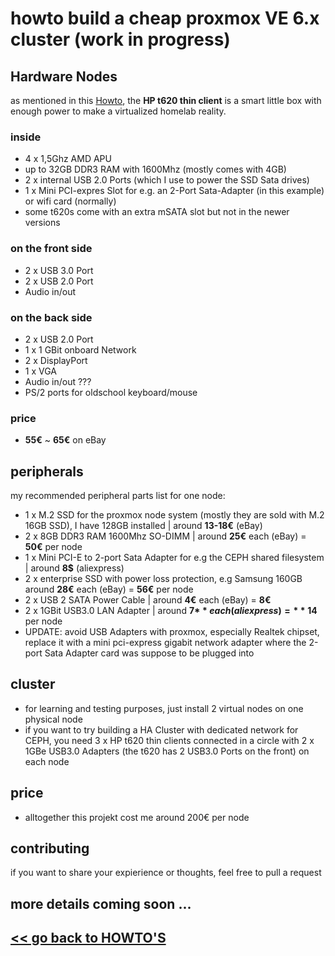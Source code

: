 # howto build a cheap proxmox VE 6.x cluster (work in progress)

## Hardware Nodes
as mentioned in this [Howto](./HP_T620_Bios_update.md), the **HP t620 thin client** is a smart little box with enough power to make a virtualized homelab reality.
### inside
* 4 x 1,5Ghz AMD APU 
* up to 32GB DDR3 RAM with 1600Mhz (mostly comes with 4GB)
* 2 x internal USB 2.0 Ports (which I use to power the SSD Sata drives)
* 1 x Mini PCI-expres Slot for e.g. an 2-Port Sata-Adapter (in this example) or wifi card (normally)
* some t620s come with an extra mSATA slot but not in the newer versions
### on the front side
* 2 x USB 3.0 Port
* 2 x USB 2.0 Port
* Audio in/out
### on the back side
* 2 x USB 2.0 Port
* 1 x 1 GBit onboard Network 
* 2 x DisplayPort 
* 1 x VGA
* Audio in/out ???
* PS/2 ports for oldschool keyboard/mouse
### price
* **55€** ~ **65€** on eBay

## peripherals
my recommended peripheral parts list for one node:

* 1 x M.2 SSD for the proxmox node system (mostly they are sold with M.2 16GB SSD), I have 128GB installed | around **13-18€** (eBay)
* 2 x 8GB DDR3 RAM 1600Mhz SO-DIMM | around **25€** each (eBay) = **50€** per node
* 1 x Mini PCI-E to 2-port Sata Adapter for e.g the CEPH shared filesystem | around **8$** (aliexpress)
* 2 x enterprise SSD with power loss protection, e.g Samsung 160GB around **28€** each (eBay) = **56€** per node
* 2 x USB 2 SATA Power Cable | around **4€** each (eBay) = **8€**
* 2 x 1GBit USB3.0 LAN Adapter | around **7$** each (aliexpress) = **14$** per node
* UPDATE: avoid USB Adapters with proxmox, especially Realtek chipset, replace it with a mini pci-express gigabit network adapter where the 2-port Sata Adapter card was suppose to be plugged into

## cluster
* for learning and testing purposes, just install 2 virtual nodes on one physical node
* if you want to try building a HA Cluster with dedicated network for CEPH, you need 3 x HP t620 thin clients connected in a circle with 2 x 1GBe USB3.0 Adapters (the t620 has 2 USB3.0 Ports on the front) on each node

## price
* alltogether this projekt cost me around 200€ per node

## contributing
if you want to share your expierience or thoughts, feel free to pull a request

## more details coming soon ...

## [<< go back to HOWTO'S](./README.md)
